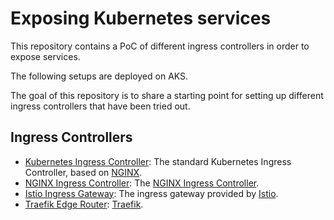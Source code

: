 # Exposing Kubernetes services

This repository contains a PoC of different ingress controllers in order to expose services.

The following setups are deployed on AKS.

The goal of this repository is to share a starting point for setting up different ingress
controllers that have been tried out.

## Ingress Controllers

 - [Kubernetes Ingress Controller](k8s-ingress-controller): The standard Kubernetes Ingress Controller, based on [NGINX](https://github.com/kubernetes/ingress-nginx).
 - [NGINX Ingress Controller](nginx-ingress-controller): The [NGINX Ingress Controller](https://github.com/nginxinc/kubernetes-ingress).
 - [Istio Ingress Gateway](istio-ingress-gateway): The ingress gateway provided by [Istio](https://istio.io/latest/docs/tasks/traffic-management/ingress/).
 - [Traefik Edge Router](traefik): [Traefik](https://docs.traefik.io/).
